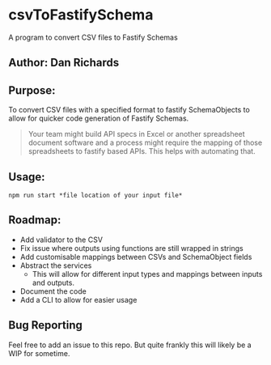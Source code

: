# csvToFastifySchema
A program to convert CSV files to Fastify Schemas


## Author: Dan Richards 

## Purpose: 
To convert CSV files with a specified format to fastify SchemaObjects to allow for quicker code generation of Fastify Schemas. 

> Your team might build API specs in Excel or another spreadsheet document software and a process might require the mapping of those spreadsheets to fastify based APIs. This helps with automating that. 


## Usage:
```npm run start *file location of your input file* ```

## Roadmap: 

- Add validator to the CSV
- Fix issue where outputs using functions are still wrapped in strings
- Add customisable mappings between CSVs and SchemaObject fields 
- Abstract the services
  - This will allow for different input types and mappings between inputs and outputs. 
- Document the code 
- Add a CLI to allow for easier usage




## Bug Reporting 
Feel free to add an issue to this repo. But quite frankly this will likely be a WIP for sometime. 

